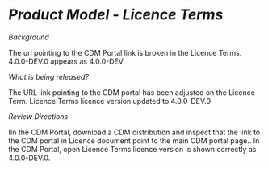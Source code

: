 # *Product Model - Licence Terms*

_Background_

The url pointing to the CDM Portal link is broken in the Licence Terms. 4.0.0-DEV.0 appears as 4.0.0-DEV

_What is being released?_

The URL link pointing to the CDM portal has been adjusted on the Licence Term. Licence Terms licence version updated to 4.0.0-DEV.0

_Review Directions_

IIn the CDM Portal, download a CDM distribution and inspect that the link to the CDM portal in Licence document point to the main CDM portal page..
In the CDM Portal, open Licence Terms licence version is shown correctly as 4.0.0-DEV.0.
